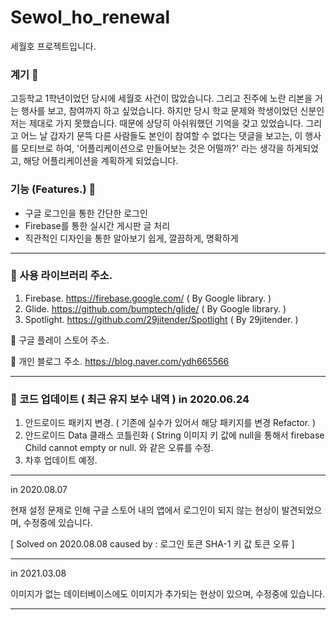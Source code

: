 # Sewol_ho_renewal
세월호 프로젝트입니다.

### 계기 :ship:

고등학교 1학년이었던 당시에 세월호 사건이 많았습니다. 그리고 진주에 노란 리본을 거는 행사를 보고, 참여까지 하고 싶었습니다. 하지만 당시 학교 문제와 학생이었던 신분인 저는 제대로 가지 못했습니다.
때문에 상당히 아쉬워했던 기억을 갖고 있었습니다. 그리고 어느 날 갑자기 문뜩 다른 사람들도 본인이 참여할 수 없다는 댓글을 보고는, 이 행사를 모티브로 하여, '어플리케이션으로 만들어보는 것은 어떨까?'
라는 생각을 하게되었고, 해당 어플리케이션을 계획하게 되었습니다.

### 기능 (Features.) :ship:

- 구글 로그인을 통한 간단한 로그인
- Firebase를 통한 실시간 게시판 글 처리
- 직관적인 디자인을 통한 알아보기 쉽게, 깔끔하게, 명확하게

----------------------------------------------------------------------------------------

### :speech_balloon: 사용 라이브러리 주소.
1. Firebase. https://firebase.google.com/ ( By Google library. )
2. Glide. https://github.com/bumptech/glide/ ( By Google library. )
3. Spotlight. https://github.com/29jitender/Spotlight ( By 29jitender. )

:speech_balloon: 구글 플레이 스토어 주소.

:speech_balloon: 개인 블로그 주소.
https://blog.naver.com/ydh665566

----------------------------------------------------------------------------------------

### :speech_balloon: 코드 업데이트 ( 최근 유지 보수 내역 ) in 2020.06.24

1. 안드로이드 패키지 변경. ( 기존에 실수가 있어서 해당 패키지를 변경 Refactor. )
2. 안드로이드 Data 클래스 코틀린화 ( String 이미지 키 값에 null을 통해서 firebase Child cannot empty or null. 와 같은 오류를 수정.
3. 차후 업데이트 예정.

----------------------------------------------------------------------------------------

in 2020.08.07

현재 설정 문제로 인해 구글 스토어 내의 앱에서 로그인이 되지 않는 현상이 발견되었으며, 수정중에 있습니다.

[ Solved on 2020.08.08 caused by : 로그인 토큰 SHA-1 키 값 토큰 오류 ]

----------------------------------------------------------------------------------------

in 2021.03.08

이미지가 없는 데이터베이스에도 이미지가 추가되는 현상이 있으며, 수정중에 있습니다.

----------------------------------------------------------------------------------------
